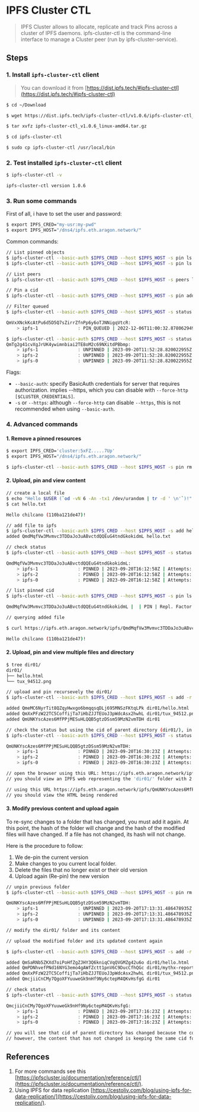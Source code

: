 # IPFS Cluster CTL

> IPFS Cluster allows to allocate, replicate and track Pins across a cluster of IPFS daemons. ipfs-cluster-ctl is the command-line interface to manage a Cluster peer (run by ipfs-cluster-service).

## Steps

### 1. Install `ipfs-cluster-ctl` client

> You can download it from [https://dist.ipfs.tech/#ipfs-cluster-ctl](https://dist.ipfs.tech/#ipfs-cluster-ctl)

```sh
$ cd ~/Download

$ wget https://dist.ipfs.tech/ipfs-cluster-ctl/v1.0.6/ipfs-cluster-ctl_v1.0.6_linux-amd64.tar.gz

$ tar xvfz ipfs-cluster-ctl_v1.0.6_linux-amd64.tar.gz

$ cd ipfs-cluster-ctl

$ sudo cp ipfs-cluster-ctl /usr/local/bin
```

### 2. Test installed `ipfs-cluster-ctl` client

```sh
$ ipfs-cluster-ctl -v

ipfs-cluster-ctl version 1.0.6
```

### 3. Run some commands

First of all, i have to set the user and password:
```sh
$ export IPFS_CRED="my-usr:my-pwd"
$ export IPFS_HOST="/dns4/ipfs.eth.aragon.network/"
```

Common commands:
```sh
// List pinned objects
$ ipfs-cluster-ctl --basic-auth $IPFS_CRED --host $IPFS_HOST -s pin ls
$ ipfs-cluster-ctl --basic-auth $IPFS_CRED --host $IPFS_HOST -s pin ls <cid>

// List peers
$ ipfs-cluster-ctl --basic-auth $IPFS_CRED --host $IPFS_HOST -s peers ls

// Pin a cid
$ ipfs-cluster-ctl --basic-auth $IPFS_CRED --host $IPFS_HOST -s pin add <cid>

// Filter queued
$ ipfs-cluster-ctl --basic-auth $IPFS_CRED --host $IPFS_HOST -s status --filter queued

QmVxXNckKcAtPu6d5D5Q7sZirrZfnPp6y6oTJNNigqVtcR:
    > ipfs-1               : PIN_QUEUED | 2022-12-06T11:00:32.878062949Z | Attempts: 24930 | Priority: false

$ ipfs-cluster-ctl --basic-auth $IPFS_CRED --host $IPFS_HOST -s status QmTg2g41cvXgJrUK4ywimnbiai2TE8oM2c69NXitdPBbmp
QmTg2g41cvXgJrUK4ywimnbiai2TE8oM2c69NXitdPBbmp:
    > ipfs-1               : UNPINNED | 2023-09-20T11:52:28.820022955Z | Attempts: 0 | Priority: false
    > ipfs-2               : UNPINNED | 2023-09-20T11:52:28.820022955Z | Attempts: 0 | Priority: false
    > ipfs-0               : UNPINNED | 2023-09-20T11:52:28.820022955Z | Attempts: 0 | Priority: false
```

Flags:
* `--basic-auth`: specify BasicAuth credentials for server that requires authorization. implies --https, which you can disable with `--force-http [$CLUSTER_CREDENTIALS]`.
* `-s` or `--https`: although `--force-http` can disable `--https`, this is not recommended when using `--basic-auth`.




### 4. Advanced commands

#### 1. Remove a pinned resources

```sh
$ export IPFS_CRED='cluster:5xFZ.....7Up'
$ export IPFS_HOST="/dns4/ipfs.eth.aragon.network/"

$ ipfs-cluster-ctl --basic-auth $IPFS_CRED --host $IPFS_HOST -s pin rm <cid>
```

#### 2. Upload, pin and view content

```sh
// create a local file
$ echo "Hello $USER (`od -vN 6 -An -tx1 /dev/urandom | tr -d ' \n'`)!" > hello.txt
$ cat hello.txt

Hello chilcano (110ba121de47)!

// add file to ipfs
$ ipfs-cluster-ctl --basic-auth $IPFS_CRED --host $IPFS_HOST -s add hello.txt
added QmdMqfVw3Mvmvc3TDDaJo3uABvctdQQEuG4tndGkokidmL hello.txt

// check status
$ ipfs-cluster-ctl --basic-auth $IPFS_CRED --host $IPFS_HOST -s status QmdMqfVw3Mvmvc3TDDaJo3uABvctdQQEuG4tndGkokidmL

QmdMqfVw3Mvmvc3TDDaJo3uABvctdQQEuG4tndGkokidmL:
    > ipfs-1               : PINNED | 2023-09-20T16:12:58Z | Attempts: 0 | Priority: false
    > ipfs-2               : PINNED | 2023-09-20T16:12:58Z | Attempts: 0 | Priority: false
    > ipfs-0               : PINNED | 2023-09-20T16:12:58Z | Attempts: 0 | Priority: false

// list pinned cid
$ ipfs-cluster-ctl --basic-auth $IPFS_CRED --host $IPFS_HOST -s pin ls QmdMqfVw3Mvmvc3TDDaJo3uABvctdQQEuG4tndGkokidmL

QmdMqfVw3Mvmvc3TDDaJo3uABvctdQQEuG4tndGkokidmL |  | PIN | Repl. Factor: -1 | Allocations: [everywhere] | Recursive | Metadata: no | Exp: ∞ | Added: 2023-09-20 16:12:58

// querying added file

$ curl https://ipfs.eth.aragon.network/ipfs/QmdMqfVw3Mvmvc3TDDaJo3uABvctdQQEuG4tndGkokidmL

Hello chilcano (110ba121de47)!
```

#### 2. Upload, pin and view multiple files and directory 

```sh
$ tree dir01/
dir01/
├── hello.html
└── tux_94512.png

// upload and pin recursevely the dir01/
$ ipfs-cluster-ctl --basic-auth $IPFS_CRED --host $IPFS_HOST -s add -r './dir01'

added QmeMC6NyrTit8QZqyHwxgo6bmqqsqDLj695MNSzFKtqLPk dir01/hello.html
added QmXxPFzW22TC5CoffijTa7iHbZJJTEUoJ3pWdcAsx2hwhL dir01/tux_94512.png
added QmUNKYscAzes6MfPPjMESuHLQQB5gtzDSsm59MzN2vmTDH dir01

// check the status but using the cid of parent directory (dir01/), in this case is: added QmUNKYscAzes6MfPPjMESuHLQQB5gtzDSsm59MzN2vmTDH dir01
$ ipfs-cluster-ctl --basic-auth $IPFS_CRED --host $IPFS_HOST -s status QmUNKYscAzes6MfPPjMESuHLQQB5gtzDSsm59MzN2vmTDH

QmUNKYscAzes6MfPPjMESuHLQQB5gtzDSsm59MzN2vmTDH:
    > ipfs-1               : PINNED | 2023-09-20T16:30:23Z | Attempts: 0 | Priority: false
    > ipfs-2               : PINNED | 2023-09-20T16:30:23Z | Attempts: 0 | Priority: false
    > ipfs-0               : PINNED | 2023-09-20T16:30:23Z | Attempts: 0 | Priority: false

// open the browser using this URL: https://ipfs.eth.aragon.network/ipfs/QmUNKYscAzes6MfPPjMESuHLQQB5gtzDSsm59MzN2vmTDH/
// you should view an IPFS web representing the 'dir01/' folder with 2 files inside

// using this URL https://ipfs.eth.aragon.network/ipfs/QmUNKYscAzes6MfPPjMESuHLQQB5gtzDSsm59MzN2vmTDH/hello.html
// you should view the HTML being rendered
```

#### 3. Modify previous content and upload again



To re-sync changes to a folder that has changed, you must add it again. At this point, the hash of the folder will change and the hash of the modified files will have changed. If a file has not changed, its hash will not change.

Here is the procedure to follow:

1. We de-pin the current version
2. Make changes to you current local folder.
3. Delete the files that no longer exist or their old version
4. Upload again (Re-pin) the new version

```sh
// unpin previous folder
$ ipfs-cluster-ctl --basic-auth $IPFS_CRED --host $IPFS_HOST -s pin rm QmUNKYscAzes6MfPPjMESuHLQQB5gtzDSsm59MzN2vmTDH

QmUNKYscAzes6MfPPjMESuHLQQB5gtzDSsm59MzN2vmTDH:
    > ipfs-1               : UNPINNED | 2023-09-20T17:13:31.486478935Z | Attempts: 0 | Priority: false
    > ipfs-2               : UNPINNED | 2023-09-20T17:13:31.486478935Z | Attempts: 0 | Priority: false
    > ipfs-0               : UNPINNED | 2023-09-20T17:13:31.486478935Z | Attempts: 0 | Priority: false

// modify the dir01/ folder and its content

// upload the modified folder and its updated content again

$ ipfs-cluster-ctl --basic-auth $IPFS_CRED --host $IPFS_HOST -s add -r './dir01'

added QmSaRNb5ZKXd7oiPoHfZgZJHY3Q6kniqCVqQVGMZg42u6o dir01/hello.html
added QmPDNhvefPNd16NYG3emo4gAWfZctt1pnV6C9DucCfhQGc dir01/mythx-report.html
added QmXxPFzW22TC5CoffijTa7iHbZJJTEUoJ3pWdcAsx2hwhL dir01/tux_94512.png
added QmcjiiCnCMy7QgoXFYuuweGk9nHf9Ny6ctepM4QKvHsfgG dir01

// check status
$ ipfs-cluster-ctl --basic-auth $IPFS_CRED --host $IPFS_HOST -s status QmcjiiCnCMy7QgoXFYuuweGk9nHf9Ny6ctepM4QKvHsfgG

QmcjiiCnCMy7QgoXFYuuweGk9nHf9Ny6ctepM4QKvHsfgG:
    > ipfs-1               : PINNED | 2023-09-20T17:16:23Z | Attempts: 0 | Priority: false
    > ipfs-2               : PINNED | 2023-09-20T17:16:23Z | Attempts: 0 | Priority: false
    > ipfs-0               : PINNED | 2023-09-20T17:16:23Z | Attempts: 0 | Priority: false

// you will see that cid of parent directory has changed because the content inside has changed as well
// however, the content that has not changed is keeping the same cid for example 'dir01/tux_94512.png'
```

## References

1. For more commands see this [https://ipfscluster.io/documentation/reference/ctl/](https://ipfscluster.io/documentation/reference/ctl/).
2. Using IPFS for data replication [https://cestoliv.com/blog/using-ipfs-for-data-replication/](https://cestoliv.com/blog/using-ipfs-for-data-replication/).
